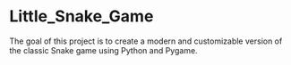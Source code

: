 # Little_Snake_Game
The goal of this project is to create a modern and customizable version of the classic Snake game using Python and Pygame.
